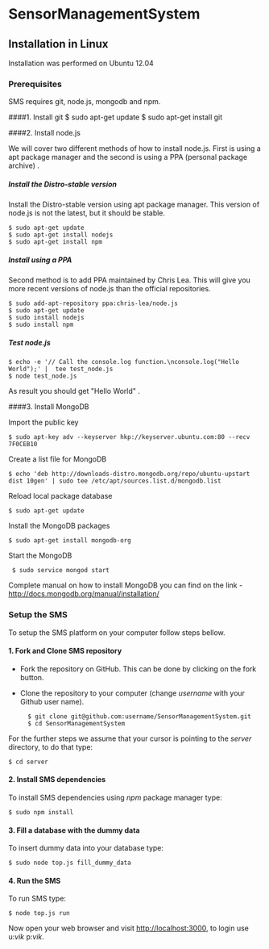 SensorManagementSystem
======================


## Installation in Linux
Installation was performed on Ubuntu 12.04

### Prerequisites  

SMS requires git, node.js, mongodb and npm.

####1. Install git
    $ sudo apt-get update
    $ sudo apt-get install git

####2. Install node.js
   
   We will cover two different methods of  how to install node.js. First is using a apt package manager and the second is using a PPA (personal package archive) .

##### Install the Distro-stable version
   
Install the Distro-stable version using apt package manager. This version of node.js is not the latest, but it should be stable.
       
    $ sudo apt-get update
    $ sudo apt-get install nodejs
    $ sudo apt-get install npm

##### Install using a PPA
    
Second method is to add PPA maintained by Chris Lea. This will give you more recent versions of node.js than the official repositories.
    
    $ sudo add-apt-repository ppa:chris-lea/node.js
    $ sudo apt-get update
    $ sudo install nodejs
    $ sudo install npm

##### Test node.js

    $ echo -e '// Call the console.log function.\nconsole.log("Hello World");' |  tee test_node.js
    $ node test_node.js

As result you should get  "Hello World" .

####3. Install MongoDB

Import the public key

    $ sudo apt-key adv --keyserver hkp://keyserver.ubuntu.com:80 --recv 7F0CEB10
    
Create a list file for MongoDB

    $ echo 'deb http://downloads-distro.mongodb.org/repo/ubuntu-upstart dist 10gen' | sudo tee /etc/apt/sources.list.d/mongodb.list
    
Reload local package database

    $ sudo apt-get update
    
Install the MongoDB packages

    $ sudo apt-get install mongodb-org
    
Start the MongoDB

     $ sudo service mongod start

Complete manual on how to install MongoDB you can find on the link -
   http://docs.mongodb.org/manual/installation/


### Setup the SMS
To setup the SMS platform on your computer follow steps bellow.

#### 1. Fork and Clone SMS repository
- Fork the  repository on GitHub. This can be done by clicking on the fork button.
- Clone the repository to your computer (change _username_ with your Github user name).

        $ git clone git@github.com:username/SensorManagementSystem.git
        $ cd SensorManagementSystem
    
For the further steps we assume that your cursor is pointing to the _server_ directory, to do that type:

    $ cd server

#### 2. Install SMS dependencies
To install SMS dependencies using _npm_ package manager type:

    $ sudo npm install

#### 3. Fill a database with the dummy data
To insert dummy data into your database type:
    
    $ sudo node top.js fill_dummy_data

#### 4. Run the SMS
 To run SMS type:

    $ node top.js run

Now open your web browser and visit [http://localhost:3000](http://localhost:3000/), to login use u:_vik_  p:_vik_.
